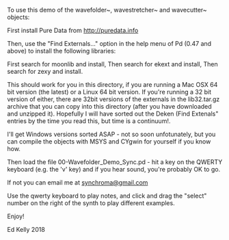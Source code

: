 To use this demo of the wavefolder~, wavestretcher~ and wavecutter~ objects:

First install Pure Data from http://puredata.info

Then, use the "Find Externals..." option in the help menu of Pd (0.47 and above) to install the following libraries:

First search for moonlib and install,
Then search for ekext and install,
Then search for zexy and install.

This should work for you in this directory, if you are running a Mac OSX 64 bit version (the latest) or a Linux 64 bit version. If you're running a 32 bit version of either, there are 32bit versions of the externals in the lib32.tar.gz archive that you can copy into this directory (after you have downloaded and unzipped it). Hopefully I will have sorted out the Deken (Find Extenals" entries by the time you read this, but time is a continuum!.

I'll get Windows versions sorted ASAP - not so soon unfotunately, but you can compile the objects with MSYS and CYgwin for yourself if you know how.

Then load the file 00-Wavefolder_Demo_Sync.pd - hit a key on the QWERTY keyboard (e.g. the 'v' key) and if you hear sound, you're probably OK to go.

If not you can email me at synchroma@gmail.com

Use the qwerty keyboard to play notes, and click and drag the "select" number on the right of the synth to play different examples.

Enjoy!

Ed Kelly 2018
